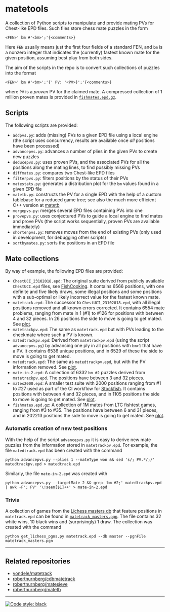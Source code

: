 # matetools

A collection of Python scripts to manipulate and provide mating PVs for
Chest-like EPD files. Such files store chess mate puzzles in the form
```
<FEN>' bm #'<bm>';'{<comments>}
```
Here `FEN` usually means just the first four fields of a standard FEN, and `bm`
is a nonzero integer that indicates the (currently) fastest known mate for the
given position, assuming best play from both sides.

The aim of the scripts in the repo is to convert such collections of puzzles
into the format
```
<FEN>' bm #'<bm>';'{' PV: '<PV>}';'{<comments>}
```
where `PV` is a *proven* PV for the claimed mate.
A compressed collection of 1 million proven mates is provided in
[`fishmates.epd.gz`](fishmates.epd.gz).

## Scripts

The following scripts are provided:

* `addpvs.py`: adds (missing) PVs to a given EPD file using a local engine (the
  script uses concurrency, results are available once _all_ positions have been
  processed)
* `advancepvs.py`: advances a number of plies in the given PVs to create new puzzles
* `deducepvs.py`: uses proven PVs, and the associated PVs for all
  the positions along the mating lines, to find possibly missing PVs
* `diffmates.py`: compares two Chest-like EPD files
* `filterpvs.py`: filters positions by the status of their PVs
* `matestats.py`: generates a distribution plot for the `bm` values found in a given EPD file
* `matetb.py`: constructs the PV for a single EPD with the help of a custom tablebase for a reduced game tree; see also the much more efficient C++ version at [matetb](https://github.com/robertnurnberg/matetb)
* `mergepvs.py`: merges several EPD files containing PVs into one
* `provepvs.py`: uses conjectured PVs to guide a local engine to find mates and
  prove PVs (the script works sequentially, proven PVs are available
  immediately)
* `shortenpvs.py`: removes moves from the end of existing PVs (only used in
  development, for debugging other scripts)
* `sortbymates.py`: sorts the positions in an EPD file

## Mate collections

By way of example, the following EPD files are provided:

* `ChestUCI_23102018.epd`: The original suite derived from publicly available
`ChestUCI.epd` files, see
[FishCooking](https://groups.google.com/g/fishcooking/c/lh1jTS4U9LU/m/zrvoYQZUCQAJ). It contains 6566 positions, with one definite and five likely draws, some illegal positions and some positions with a sub-optimal or likely incorrect value for the fastest known mate.
* `matetrack.epd`: The successor to `ChestUCI_23102018.epd`, with all illegal positions removed and all known errors corrected. It contains 6554 mate problems, ranging from mate in 1 (#1) to #126 for positions with between 4 and 32 pieces. In 26 positions the side to move is going to get mated. 
See [plot](images/matetrack.png?raw=true).
* `matetrackpv.epd`: The same as `matetrack.epd` but with PVs leading to the checkmate where such a PV is known.
* `matedtrackpv.epd`: Derived from `matetrackpv.epd` (using the script `advancepvs.py`) by advancing one ply in all positions with `bm>1` that have a PV. It contains 6536 unique positions, and in 6529 of these the side to move is going to get mated.
* `matedtrack.epd`: The same as `matedtrackpv.epd`, but with the PV information removed. 
See [plot](images/matedtrack.png?raw=true).
* `mate-in-2.epd`: A collection of 6332 `bm #2` puzzles derived from `matetrackpv.epd`. The positions have between 3 and 32 pieces.
* `mates2000.epd`: A smaller test suite with 2000 positions ranging from #1 to #27 used as part of the CI workflow for [Stockfish](https://github.com/official-stockfish/Stockfish). It contains positions with between 4 and 32 pieces, and in 1105 positions the side to move is going to get mated.
See [plot](images/mates2000.png?raw=true).
* `fishmates.epd.gz`: A collection of 1M mates from LTC fishtest games, ranging from #3 to #35. The positions have between 6 and 31 pieces, and in 202213 positions the side to move is going to get mated.
See [plot](images/fishmates.png?raw=true). 

### Automatic creation of new test positions

With the help of the script `advancepvs.py` it is easy to derive new mate
puzzles from the information stored in `matetrackpv.epd`. For example, the file `matedtrack.epd` has been created with the command
```shell
python advancepvs.py --plies 1 --mateType won && sed 's/; PV.*/;/' matedtrackpv.epd > matedtrack.epd
```
Similarly, the file `mate-in-2.epd` was created with
```shell
python advancepvs.py --targetMate 2 && grep 'bm #2;' matedtrackpv.epd | awk -F'; PV' '\!seen[$1]++' > mate-in-2.epd
```

### Trivia

A collection of games from the [Lichess masters db](https://lichess.org/analysis) that feature positions in `matetrack.epd` can be found in 
[`matetrack_masters.pgn`](matetrack_masters.pgn). 
The file contains 32 white wins, 10 black wins and (surprisingly) 1 draw. 
The collection was created with the command
```shell
python get_lichess_pgns.py matetrack.epd --db master --pgnFile matetrack_masters.pgn
```

---
## Related repositories

* [vondele/matetrack](https://github.com/vondele/matetrack)
* [robertnurnberg/cdbmatetrack](https://github.com/robertnurnberg/cdbmatetrack) 
* [robertnurnberg/matesieve](https://github.com/robertnurnberg/matesieve)
* [robertnurnberg/matetb](https://github.com/robertnurnberg/matetb)

---
[![Code style: black](https://img.shields.io/badge/code%20style-black-000000.svg)](https://github.com/psf/black)

